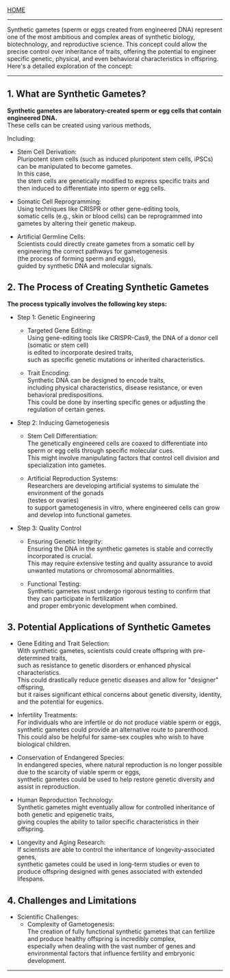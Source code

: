 [HOME](/README.md)     

---    

Synthetic gametes (sperm or eggs created from engineered DNA) represent one of the most ambitious and complex areas of synthetic biology, biotechnology, and reproductive science. This concept could allow the precise control over inheritance of traits, offering the potential to engineer specific genetic, physical, and even behavioral characteristics in offspring. Here's a detailed exploration of the concept:

---      
 
## 1. What are Synthetic Gametes?  
**Synthetic gametes are laboratory-created sperm or egg cells that contain engineered DNA.**   
These cells can be created using various methods,    
    
Including:    
  - Stem Cell Derivation:    
     Pluripotent stem cells (such as induced pluripotent stem cells, iPSCs) can be manipulated to become gametes.    
      In this case,   
       the stem cells are genetically modified to express specific traits and then induced to differentiate into sperm or egg cells.    
    
  - Somatic Cell Reprogramming:    
     Using techniques like CRISPR or other gene-editing tools,   
      somatic cells (e.g., skin or blood cells) can be reprogrammed into gametes by altering their genetic makeup.   
    
  - Artificial Germline Cells:   
     Scientists could directly create gametes from a somatic cell by engineering the correct pathways for gametogenesis    
      (the process of forming sperm and eggs),   
       guided by synthetic DNA and molecular signals.   

## 2. The Process of Creating Synthetic Gametes    
**The process typically involves the following key steps:**    
  - Step 1: Genetic Engineering     
    - Targeted Gene Editing:    
       Using gene-editing tools like CRISPR-Cas9, the DNA of a donor cell (somatic or stem cell)    
        is edited to incorporate desired traits,   
         such as specific genetic mutations or inherited characteristics.     

    - Trait Encoding:    
       Synthetic DNA can be designed to encode traits,    
        including physical characteristics, disease resistance, or even behavioral predispositions.    
         This could be done by inserting specific genes or adjusting the regulation of certain genes.    
     
  - Step 2: Inducing Gametogenesis     
    - Stem Cell Differentiation:    
       The genetically engineered cells are coaxed to differentiate into sperm or egg cells through specific molecular cues.   
        This might involve manipulating factors that control cell division and specialization into gametes.   
   
    - Artificial Reproduction Systems:    
       Researchers are developing artificial systems to simulate the environment of the gonads    
        (testes or ovaries)    
         to support gametogenesis in vitro, where engineered cells can grow and develop into functional gametes.    

  - Step 3: Quality Control       
    - Ensuring Genetic Integrity:    
       Ensuring the DNA in the synthetic gametes is stable and correctly incorporated is crucial.    
        This may require extensive testing and quality assurance to avoid unwanted mutations or chromosomal abnormalities.    
    
    - Functional Testing:    
       Synthetic gametes must undergo rigorous testing to confirm that they can participate in fertilization   
        and proper embryonic development when combined.   

## 3. Potential Applications of Synthetic Gametes    
- Gene Editing and Trait Selection:    
   With synthetic gametes, scientists could create offspring with pre-determined traits,    
    such as resistance to genetic disorders or enhanced physical characteristics.   
     This could drastically reduce genetic diseases and allow for "designer" offspring,   
      but it raises significant ethical concerns about genetic diversity, identity, and the potential for eugenics.   
   
- Infertility Treatments:   
   For individuals who are infertile or do not produce viable sperm or eggs,   
    synthetic gametes could provide an alternative route to parenthood.    
     This could also be helpful for same-sex couples who wish to have biological children.   
  
- Conservation of Endangered Species:   
   In endangered species, where natural reproduction is no longer possible due to the scarcity of viable sperm or eggs,   
    synthetic gametes could be used to help restore genetic diversity and assist in reproduction.    
   
- Human Reproduction Technology:    
   Synthetic gametes might eventually allow for controlled inheritance of both genetic and epigenetic traits,   
    giving couples the ability to tailor specific characteristics in their offspring.   
      
- Longevity and Aging Research:   
   If scientists are able to control the inheritance of longevity-associated genes,   
    synthetic gametes could be used in long-term studies or even to produce offspring designed with genes associated with extended lifespans.   

## 4. Challenges and Limitations    
- Scientific Challenges:   
  - Complexity of Gametogenesis:    
     The creation of fully functional synthetic gametes that can fertilize and produce healthy offspring is incredibly complex,   
      especially when dealing with the vast number of genes and environmental factors that influence fertility and embryonic development.   

---    
